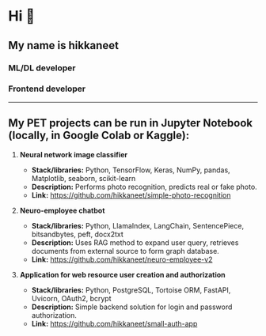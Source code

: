 # Hi 👋

## My name is hikkaneet

### ML/DL developer
### Frontend developer

---

## My PET projects can be run in Jupyter Notebook (locally, in Google Colab or Kaggle):

1. **Neural network image classifier**
   - **Stack/libraries:** Python, TensorFlow, Keras, NumPy, pandas, Matplotlib, seaborn, scikit-learn
   - **Description:** Performs photo recognition, predicts real or fake photo.
   - **Link:** https://github.com/hikkaneet/simple-photo-recognition

2. **Neuro-employee chatbot**
   - **Stack/libraries:** Python, LlamaIndex, LangChain, SentencePiece, bitsandbytes, peft, docx2txt
   - **Description:** Uses RAG method to expand user query, retrieves documents from external source to form graph database.
   - **Link:** https://github.com/hikkaneet/neuro-employee-v2

3. **Application for web resource user creation and authorization**
   - **Stack/libraries:** Python, PostgreSQL, Tortoise ORM, FastAPI, Uvicorn, OAuth2, bcrypt
   - **Description:** Simple backend solution for login and password authorization.
   - **Link:** https://github.com/hikkaneet/small-auth-app
